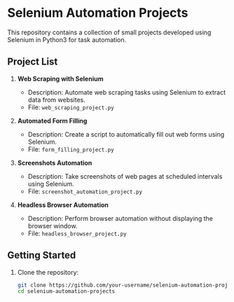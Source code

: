 # Selenium Automation Projects

This repository contains a collection of small projects developed using Selenium in Python3 for task automation.

## Project List

1. **Web Scraping with Selenium**
   - Description: Automate web scraping tasks using Selenium to extract data from websites.
   - File: `web_scraping_project.py`

2. **Automated Form Filling**
   - Description: Create a script to automatically fill out web forms using Selenium.
   - File: `form_filling_project.py`

3. **Screenshots Automation**
   - Description: Take screenshots of web pages at scheduled intervals using Selenium.
   - File: `screenshot_automation_project.py`

4. **Headless Browser Automation**
   - Description: Perform browser automation without displaying the browser window.
   - File: `headless_browser_project.py`

## Getting Started

1. Clone the repository:

   ```bash
   git clone https://github.com/your-username/selenium-automation-projects.git
   cd selenium-automation-projects
